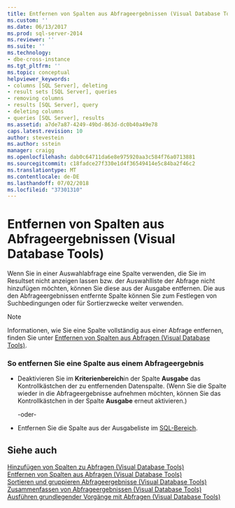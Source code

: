```yaml
---
title: Entfernen von Spalten aus Abfrageergebnissen (Visual Database Tools)|Microsoft-Dokumente
ms.custom: ''
ms.date: 06/13/2017
ms.prod: sql-server-2014
ms.reviewer: ''
ms.suite: ''
ms.technology:
- dbe-cross-instance
ms.tgt_pltfrm: ''
ms.topic: conceptual
helpviewer_keywords:
- columns [SQL Server], deleting
- result sets [SQL Server], queries
- removing columns
- results [SQL Server], query
- deleting columns
- queries [SQL Server], results
ms.assetid: a7de7a87-4249-49bd-863d-dc0b40a49e78
caps.latest.revision: 10
author: stevestein
ms.author: sstein
manager: craigg
ms.openlocfilehash: dab0c64711da6e8e975920aa3c584f76a0713881
ms.sourcegitcommit: c18fadce27f330e1d4f36549414e5c84ba2f46c2
ms.translationtype: MT
ms.contentlocale: de-DE
ms.lasthandoff: 07/02/2018
ms.locfileid: "37301310"
---
```

# <a name="remove-columns-from-query-results-visual-database-tools"></a>Entfernen von Spalten aus Abfrageergebnissen (Visual Database Tools)
  Wenn Sie in einer Auswahlabfrage eine Spalte verwenden, die Sie im Resultset nicht anzeigen lassen bzw. der Auswahlliste der Abfrage nicht hinzufügen möchten, können Sie diese aus der Ausgabe entfernen. Die aus den Abfrageergebnissen entfernte Spalte können Sie zum Festlegen von Suchbedingungen oder für Sortierzwecke weiter verwenden.  
  
> [!NOTE]  
>  Informationen, wie Sie eine Spalte vollständig aus einer Abfrage entfernen, finden Sie unter [Entfernen von Spalten aus Abfragen &#40;Visual Database Tools&#41;](visual-database-tools.md).  
  
### <a name="to-remove-a-column-from-the-query-output"></a>So entfernen Sie eine Spalte aus einem Abfrageergebnis  
  
-   Deaktivieren Sie im **Kriterienbereich**in der Spalte **Ausgabe** das Kontrollkästchen der zu entfernenden Datenspalte. (Wenn Sie die Spalte wieder in die Abfrageergebnisse aufnehmen möchten, können Sie das Kontrollkästchen in der Spalte **Ausgabe** erneut aktivieren.)  
  
     -oder-  
  
-   Entfernen Sie die Spalte aus der Ausgabeliste im [SQL-Bereich](sql-pane-visual-database-tools.md).  
  
## <a name="see-also"></a>Siehe auch  
 [Hinzufügen von Spalten zu Abfragen &#40;Visual Database Tools&#41;](add-columns-to-queries-visual-database-tools.md)   
 [Entfernen von Spalten aus Abfragen &#40;Visual Database Tools&#41;](visual-database-tools.md)   
 [Sortieren und gruppieren Abfrageergebnisse &#40;Visual Database Tools&#41;](sort-and-group-query-results-visual-database-tools.md)   
 [Zusammenfassen von Abfrageergebnissen &#40;Visual Database Tools&#41;](summarize-query-results-visual-database-tools.md)   
 [Ausführen grundlegender Vorgänge mit Abfragen &#40;Visual Database Tools&#41;](perform-basic-operations-with-queries-visual-database-tools.md)  
  
  
